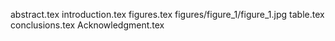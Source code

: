 abstract.tex
introduction.tex
figures.tex
figures/figure_1/figure_1.jpg
table.tex
conclusions.tex
Acknowledgment.tex
